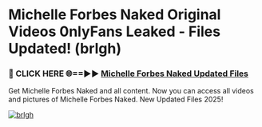 # Michelle Forbes Naked Original Videos 0nlyFans Leaked - Files Updated! (brlgh)

<h3>🔴 CLICK HERE 🌐==►► <a href="https://tinyurl.com/up5wt9bj" rel="nofollow">Michelle Forbes Naked Updated Files</a></h3>

Get Michelle Forbes Naked and all content. Now you can access all videos and pictures of Michelle Forbes Naked. New Updated Files 2025!

[![brlgh](https://i.imgur.com/ABiUzMV.gif)](https://tinyurl.com/up5wt9bj)
